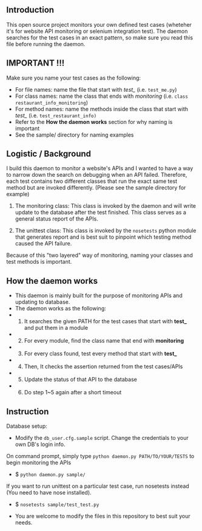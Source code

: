Introduction
-------------

This open source project monitors your own defined test cases (wheteher it's for website API monitoring or selenium integration test). The daemon searches for the test cases in an exact pattern, so make sure you read this file before running the daemon.

IMPORTANT !!!
-------------

Make sure you name your test cases as the following:
+ For file names: name the file that start with *test_*
        (i.e. `test_me.py`)
+ For class names: name the class that ends with *monitoring*
        (i.e. `class restaurant_info_monitoring`)
+ For method names: name the methods inside the class that start with *test_*
        (i.e. `test_restaurant_info)`
+ Refer to the **How the daemon works** section for why naming is important
+ See the sample/ directory for naming examples

Logistic / Background
---------------------

I build this daemon to monitor a website's APIs and I wanted to have a way to narrow down the search on debugging when an API failed. Therefore, each test contains two different classes that run the exact same test method but are invoked differently. (Please see the sample directory for example)

1. The monitoring class:
This class is invoked by the daemon and will write update to the database after the test finished. This class serves as a general status report of the APIs.

2. The unittest class:
This class is invoked by the `nosetests` python module that generates report and is best suit to pinpoint which testing method caused the API failure.

Because of this "two layered" way of monitoring, naming your classes and test methods is important.


How the daemon works
--------------------

+ This daemon is mainly built for the purpose of monitoring APIs and updating to database.
+ The daemon works as the following:
+ 1. It searches the given PATH for the test cases that start with **test_** and put them in a module
+ 2. For every module, find the class name that end with **monitoring**
+ 3. For every class found, test every method that start with **test_**
+ 4. Then, It checks the assertion returned from the test cases/APIs
+ 5. Update the status of that API to the database
+ 6. Do step 1~5 again after a short timeout

Instruction
-----------

Database setup:
+ Modify the `db_user.cfg.sample` script. Change the credentials to your own DB's login info.

On command prompt, simply type `python daemon.py PATH/TO/YOUR/TESTS` to begin monitoring the APIs
+ $ `python daemon.py sample/`

If you want to run unittest on a particular test case, run nosetests instead (You need to have nose installed).
+ $ `nosetests sample/test_test.py`

+ You are welcome to modify the files in this repository to best suit your needs.
